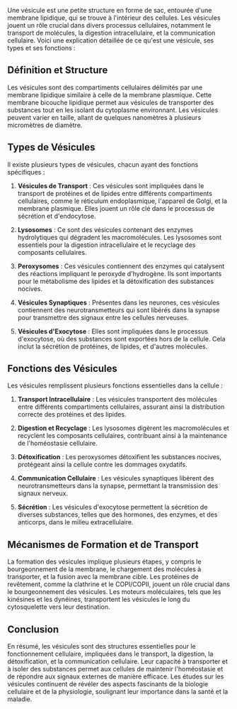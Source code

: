 Une vésicule est une petite structure en forme de sac, entourée d'une membrane lipidique, qui se trouve à l'intérieur des cellules. Les vésicules jouent un rôle crucial dans divers processus cellulaires, notamment le transport de molécules, la digestion intracellulaire, et la communication cellulaire. Voici une explication détaillée de ce qu'est une vésicule, ses types et ses fonctions :

## Définition et Structure

Les vésicules sont des compartiments cellulaires délimités par une membrane lipidique similaire à celle de la membrane plasmique. Cette membrane bicouche lipidique permet aux vésicules de transporter des substances tout en les isolant du cytoplasme environnant. Les vésicules peuvent varier en taille, allant de quelques nanomètres à plusieurs micromètres de diamètre.

## Types de Vésicules

Il existe plusieurs types de vésicules, chacun ayant des fonctions spécifiques :

1. **Vésicules de Transport** : Ces vésicules sont impliquées dans le transport de protéines et de lipides entre différents compartiments cellulaires, comme le réticulum endoplasmique, l'appareil de Golgi, et la membrane plasmique. Elles jouent un rôle clé dans le processus de sécrétion et d'endocytose.

2. **Lysosomes** : Ce sont des vésicules contenant des enzymes hydrolytiques qui dégradent les macromolécules. Les lysosomes sont essentiels pour la digestion intracellulaire et le recyclage des composants cellulaires.

3. **Peroxysomes** : Ces vésicules contiennent des enzymes qui catalysent des réactions impliquant le peroxyde d'hydrogène. Ils sont importants pour le métabolisme des lipides et la détoxification des substances nocives.

4. **Vésicules Synaptiques** : Présentes dans les neurones, ces vésicules contiennent des neurotransmetteurs qui sont libérés dans la synapse pour transmettre des signaux entre les cellules nerveuses.

5. **Vésicules d'Exocytose** : Elles sont impliquées dans le processus d'exocytose, où des substances sont exportées hors de la cellule. Cela inclut la sécrétion de protéines, de lipides, et d'autres molécules.

## Fonctions des Vésicules

Les vésicules remplissent plusieurs fonctions essentielles dans la cellule :

1. **Transport Intracellulaire** : Les vésicules transportent des molécules entre différents compartiments cellulaires, assurant ainsi la distribution correcte des protéines et des lipides.

2. **Digestion et Recyclage** : Les lysosomes digèrent les macromolécules et recyclent les composants cellulaires, contribuant ainsi à la maintenance de l'homéostasie cellulaire.

3. **Détoxification** : Les peroxysomes détoxifient les substances nocives, protégeant ainsi la cellule contre les dommages oxydatifs.

4. **Communication Cellulaire** : Les vésicules synaptiques libèrent des neurotransmetteurs dans la synapse, permettant la transmission des signaux nerveux.

5. **Sécrétion** : Les vésicules d'exocytose permettent la sécrétion de diverses substances, telles que des hormones, des enzymes, et des anticorps, dans le milieu extracellulaire.

## Mécanismes de Formation et de Transport

La formation des vésicules implique plusieurs étapes, y compris le bourgeonnement de la membrane, le chargement des molécules à transporter, et la fusion avec la membrane cible. Les protéines de revêtement, comme la clathrine et le COPI/COPII, jouent un rôle crucial dans le bourgeonnement des vésicules. Les moteurs moléculaires, tels que les kinésines et les dynéines, transportent les vésicules le long du cytosquelette vers leur destination.

## Conclusion

En résumé, les vésicules sont des structures essentielles pour le fonctionnement cellulaire, impliquées dans le transport, la digestion, la détoxification, et la communication cellulaire. Leur capacité à transporter et à isoler des substances permet aux cellules de maintenir l'homéostasie et de répondre aux signaux externes de manière efficace. Les études sur les vésicules continuent de révéler des aspects fascinants de la biologie cellulaire et de la physiologie, soulignant leur importance dans la santé et la maladie.